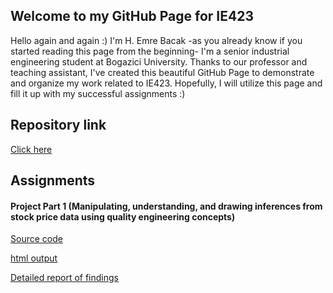 ## Welcome to my GitHub Page for IE423

Hello again and again :) I'm H. Emre Bacak -as you already know if you started reading this page from the beginning-
I'm a senior industrial engineering student at Bogazici University. Thanks to our professor and teaching assistant, I've created this beautiful GitHub Page to demonstrate and organize my work related to IE423. Hopefully, I will utilize this page and fill it up with my successful assignments :)

## Repository link
[Click here](https://github.com/BU-IE-423/fall-23-hemrebacak)
## Assignments
#### Project Part 1 (Manipulating, understanding, and drawing inferences from stock price data using quality engineering concepts)

[Source code](code.ipynb)

[html output](code.html)

[Detailed report of findings](ProjectPart1.pdf)
